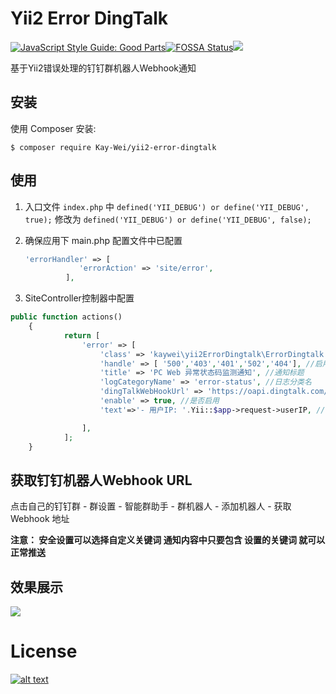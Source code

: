 # Yii2 Error DingTalk 



[![JavaScript Style Guide: Good Parts](https://img.shields.io/badge/code%20style-goodparts-brightgreen.svg?style=flat)](https://github.com/Kay-Wei/yii2-error-dingtalk "JavaScript The Good Parts")[![FOSSA Status](https://app.fossa.com/api/projects/git%2Bgithub.com%2FKay-Wei%2Fyii2-error-dingtalk.svg?type=shield)](https://app.fossa.com/projects/git%2Bgithub.com%2FKay-Wei%2Fyii2-error-dingtalk?ref=badge_shield)![](https://img.shields.io/github/languages/code-size/Kay-Wei/yii2-error-dingtalk)

基于Yii2错误处理的钉钉群机器人Webhook通知

## 安装

使用 Composer 安装:

```
$ composer require Kay-Wei/yii2-error-dingtalk
```

## 使用

1. 入口文件 `index.php` 中 `defined('YII_DEBUG') or define('YII_DEBUG', true);` 修改为 `defined('YII_DEBUG') or define('YII_DEBUG', false);`

2. 确保应用下 main.php 配置文件中已配置 

   ```php
   'errorHandler' => [
               'errorAction' => 'site/error',
           	],
   ```

3. SiteController控制器中配置

```php
public function actions()
	{
            return [
                'error' => [
                    'class' => 'kaywei\yii2ErrorDingtalk\ErrorDingtalk', 
                    'handle' => [ '500','403','401','502','404'], //启用哪些状态码
                    'title' => 'PC Web 异常状态码监测通知', //通知标题
                    'logCategoryName' => 'error-status', //日志分类名
                    'dingTalkWebHookUrl' => 'https://oapi.dingtalk.com/robot/send?access_token=xxxxxx', //钉钉群机器人获取到的webhook URL
                    'enable' => true, //是否启用
                    'text'=>'- 用户IP: '.Yii::$app->request->userIP, //设置额外的通知内容

                ],
            ];
	}
```



## 获取钉钉机器人Webhook URL

点击自己的钉钉群 - 群设置 - 智能群助手 - 群机器人 - 添加机器人 - 获取Webhook 地址

**注意： 安全设置可以选择自定义关键词 通知内容中只要包含 设置的关键词 就可以正常推送**

## 效果展示

![](https://s1.ax1x.com/2020/09/10/wJAqun.png)

# License

[![alt text](https://app.fossa.io/api/projects/git%2Bgithub.com%2FKay-Wei%2Fyii2-error-dingtalk.svg?type=large "License")](https://app.fossa.io/projects/git%2Bgithub.com%2FKay-Wei%2Fyii2-error-dingtalk?ref=badge_large)